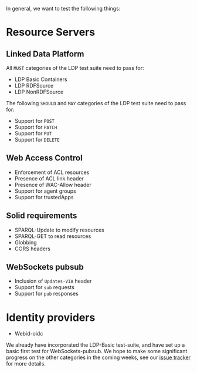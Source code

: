 In general, we want to test the following things:

# Resource Servers

## Linked Data Platform

All `MUST` categories of the LDP test suite need to pass for:

* LDP Basic Containers
* LDP RDFSource
* LDP NonRDFSource

The following `SHOULD` and `MAY` categories of the LDP test suite need to pass for:

* Support for `POST`
* Support for `PATCH`
* Support for `PUT`
* Support for `DELETE`

## Web Access Control

* Enforcement of ACL resources
* Presence of ACL link header
* Presence of WAC-Allow header
* Support for agent groups
* Support for trustedApps

## Solid requirements

* SPARQL-Update to modify resources
* SPARQL-GET to read resources
* Globbing
* CORS headers

## WebSockets pubsub

* Inclusion of `Updates-VIA` header
* Support for `sub` requests
* Support for `pub` responses

# Identity providers
* Webid-oidc

We already have incorporated the LDP-Basic test-suite, and have set up a basic first test for WebSockets-pubsub.
We hope to make some significant progress on the other categories in the coming weeks, see our [issue tracker](https://github.com/solid/test-suite/issues) for more details.
